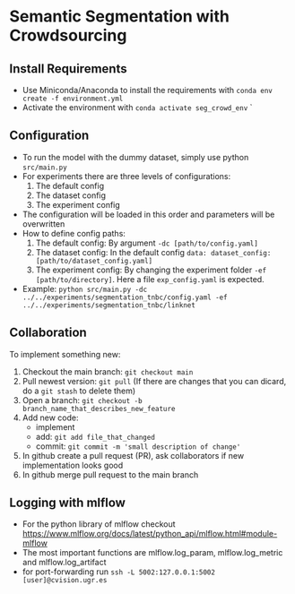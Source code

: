# Semantic Segmentation with Crowdsourcing

## Install Requirements
* Use Miniconda/Anaconda to install the requirements with `conda env create -f environment.yml`
* Activate the environment with `conda activate seg_crowd_env`
`

## Configuration
* To run the model with the dummy dataset, simply use python `src/main.py`
* For experiments there are three levels of configurations:
    1. The default config
    2. The dataset config
    3. The experiment config
* The configuration will be loaded in this order and parameters will be overwritten
* How to define config paths:
    1. The default config: By argument `-dc [path/to/config.yaml]`
    2. The dataset config: In the default config `data: dataset_config: [path/to/dataset_config.yaml]`
    3. The experiment config: By changing the experiment folder `-ef [path/to/directory]`. Here a file `exp_config.yaml` is expected.
* Example: `python src/main.py -dc ../../experiments/segmentation_tnbc/config.yaml -ef ../../experiments/segmentation_tnbc/linknet`
    
    
## Collaboration
To implement something new:
1. Checkout the main branch: `git checkout main`
2. Pull newest version: `git pull` (If there are changes that you can dicard, do a `git stash` to delete them)
3. Open a branch: `git checkout -b branch_name_that_describes_new_feature`
4. Add new code:
    * implement
    * add: `git add file_that_changed`
    * commit: `git commit -m 'small description of change'`
5. In github create a pull request (PR), ask collaborators if new implementation looks good
6. In github merge pull request to the main branch


## Logging with mlflow
* For the python library of mlflow checkout https://www.mlflow.org/docs/latest/python_api/mlflow.html#module-mlflow 
* The most important functions are mlflow.log_param, mlflow.log_metric and mlflow.log_artifact
* for port-forwarding run `ssh -L 5002:127.0.0.1:5002 [user]@cvision.ugr.es`





